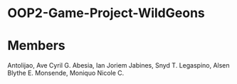 # OOP2-Game-Project-WildGeons

# Members
Antolijao, Ave Cyril G.
Abesia, Ian Joriem
Jabines, Snyd T.
Legaspino, Alsen Blythe E.
Monsende, Moniquo Nicole C.
